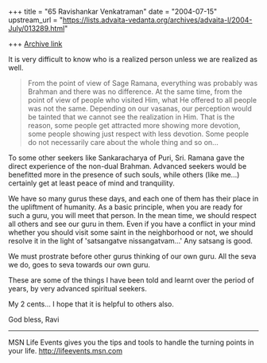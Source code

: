 +++
title = "65 Ravishankar Venkatraman"
date = "2004-07-15"
upstream_url = "https://lists.advaita-vedanta.org/archives/advaita-l/2004-July/013289.html"

+++
[Archive link](https://lists.advaita-vedanta.org/archives/advaita-l/2004-July/013289.html)

It is very difficult to know who is a realized person unless we are realized 
as well.

>From the point of view of Sage Ramana, everything was probably was Brahman 
and there was no difference. At the same time, from the point of view of 
people who visited Him, what He offered to all people was not the same. 
Depending on our vasanas, our perception would be tainted that we cannot see 
the realization in Him. That is the reason, some people get attracted more 
showing more devotion, some people showing just respect with less devotion. 
Some people do not necessarily care about the whole thing and so on...

To some other seekers like Sankaracharya of Puri, Sri. Ramana gave the 
direct experience of the non-dual Brahman. Advanced seekers would be 
benefitted more in the presence of such souls, while others (like me...) 
certainly get at least peace of mind and tranquility.

We have so many gurus these days, and each one of them has their place in 
the upliftment of humanity. As a basic principle, when you are ready for 
such a guru, you will meet that person. In the mean time, we should respect 
all others and see our guru in them. Even if you have a conflict in your 
mind whether you should visit some saint in the neighborhood or not, we 
should resolve it in the light of 'satsangatve nissangatvam...'  Any satsang 
is good.

We must prostrate before other gurus thinking of our own guru. All the seva 
we do, goes to seva towards our own guru.

These are some of the things I have been told and learnt over the period of 
years, by very advanced spiritual seekers.

My 2 cents... I hope that it is helpful to others also.

God bless,
Ravi

_________________________________________________________________
MSN Life Events gives you the tips and tools to handle the turning points in 
your life. http://lifeevents.msn.com


